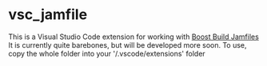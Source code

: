 # vsc_jamfile

This is a Visual Studio Code extension for working with [Boost Build Jamfiles](http://www.boost.org/build/doc/html/bbv2/jam.html)
It is currently quite barebones, but will be developed more soon.
To use, copy the whole folder into your '<user home>/.vscode/extensions' folder
